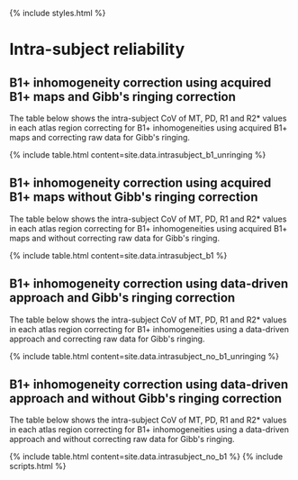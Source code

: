 ---
---

{% include styles.html %}

# Intra-subject reliability
## B1+ inhomogeneity correction using acquired B1+ maps and Gibb's ringing correction

The table below shows the intra-subject CoV of MT, PD, R1 and R2* values in each atlas region correcting for B1+ inhomogeneities using acquired B1+ maps and correcting raw data for Gibb's ringing.

{% include table.html content=site.data.intrasubject_b1_unringing %}

## B1+ inhomogeneity correction using acquired B1+ maps without Gibb's ringing correction

The table below shows the intra-subject CoV of MT, PD, R1 and R2* values in each atlas region correcting for B1+ inhomogeneities using acquired B1+ maps and without correcting raw data for Gibb's ringing.

{% include table.html content=site.data.intrasubject_b1 %}

## B1+ inhomogeneity correction using data-driven approach and Gibb's ringing correction

The table below shows the intra-subject CoV of MT, PD, R1 and R2* values in each atlas region correcting for B1+ inhomogeneities using a data-driven approach and correcting raw data for Gibb's ringing.

{% include table.html content=site.data.intrasubject_no_b1_unringing %}

## B1+ inhomogeneity correction using data-driven approach and without Gibb's ringing correction

The table below shows the intra-subject CoV of MT, PD, R1 and R2* values in each atlas region correcting for B1+ inhomogeneities using a data-driven approach and without correcting raw data for Gibb's ringing.

{% include table.html content=site.data.intrasubject_no_b1 %}
{% include scripts.html %}